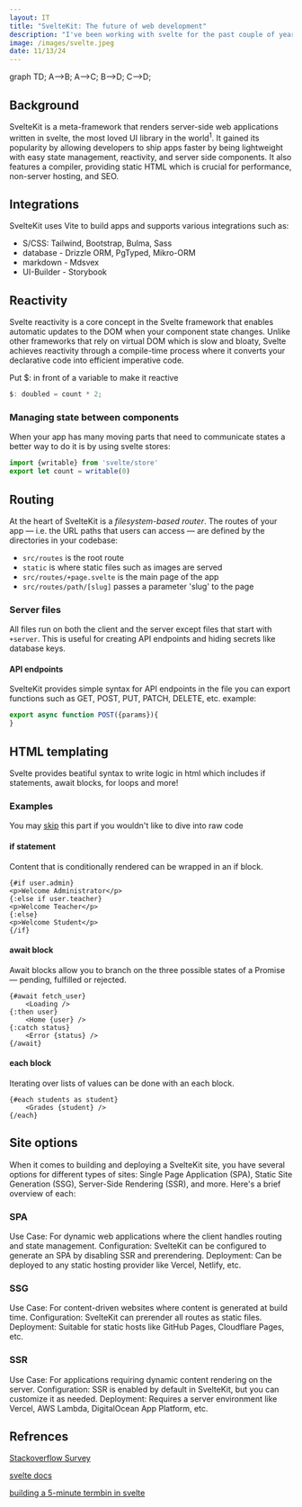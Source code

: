 ```yaml
---
layout: IT
title: "SvelteKit: The future of web development"
description: "I've been working with svelte for the past couple of years..."
image: /images/svelte.jpeg
date: 11/13/24
---
```

<script>
    import Window from '$lib/Window.svelte'
    import Mermaid from '$lib/Mermaid.svelte'
</script>

<Mermaid>
graph TD;
  A-->B;
  A-->C;
  B-->D;
  C-->D;
</Mermaid>

## Background

SvelteKit is a meta-framework that renders server-side web applications written in svelte, the most loved UI library in the world<sup>1</sup>. It gained its popularity by allowing developers to ship apps faster by being lightweight with easy state management, reactivity, and server side components. It also features a compiler, providing static HTML which is crucial for performance, non-server hosting, and SEO.

## Integrations

SvelteKit uses Vite to build apps and supports various integrations such as:

- S/CSS: Tailwind, Bootstrap, Bulma, Sass
- database - Drizzle ORM, PgTyped, Mikro-ORM
- markdown - Mdsvex
- UI-Builder - Storybook

## Reactivity

Svelte reactivity is a core concept in the Svelte framework that enables automatic updates to the DOM when your component state changes. Unlike other frameworks that rely on virtual DOM which is slow and bloaty, Svelte achieves reactivity through a compile-time process where it converts your declarative code into efficient imperative code.

Put $: in front of a variable to make it reactive

```javascript
$: doubled = count * 2;
```

### Managing state between components

When your app has many moving parts that need to communicate states a better way to do it is by  using svelte stores:

```javascript
import {writable} from 'svelte/store'
export let count = writable(0)
```

## Routing

At the heart of SvelteKit is a  _filesystem-based router_. The routes of your app — i.e. the URL paths that users can access — are defined by the directories in your codebase:

- `src/routes`  is the root route
- `static` is where static files such as images are served
- `src/routes/+page.svelte` is the main page of the app
- `src/routes/path/[slug]` passes a parameter 'slug' to the page

### Server files

All files run on both the client and the server except files that start with `+server`. This is useful for creating API endpoints and hiding secrets like database keys.

#### API endpoints

SvelteKit provides simple syntax for API endpoints in the file you can export functions such as GET, POST, PUT, PATCH, DELETE, etc.
example:

```javascript
export async function POST({params}){
}
```

## HTML templating

Svelte provides beatiful syntax to write logic in html which includes if statements, await blocks, for loops and more!

### Examples

You may [skip](#refrences) this part if you wouldn't like to dive into raw code

#### if statement

Content that is conditionally rendered can be wrapped in an if block.

```svelte
{#if user.admin}
<p>Welcome Administrator</p>
{:else if user.teacher}
<p>Welcome Teacher</p>
{:else}
<p>Welcome Student</p>
{/if}
```

#### await block

Await blocks allow you to branch on the three possible states of a Promise — pending, fulfilled or rejected.

```svelte
{#await fetch_user}
    <Loading />
{:then user}
    <Home {user} />
{:catch status}
    <Error {status} />
{/await}
```

#### each block

Iterating over lists of values can be done with an each block.

```svelte
{#each students as student}
    <Grades {student} />
{/each}
```

## Site options

When it comes to building and deploying a SvelteKit site, you have several options for different types of sites: Single Page Application (SPA), Static Site Generation (SSG), Server-Side Rendering (SSR), and more. Here's a brief overview of each:

### SPA

Use Case: For dynamic web applications where the client handles routing and state management.
Configuration: SvelteKit can be configured to generate an SPA by disabling SSR and prerendering.
Deployment: Can be deployed to any static hosting provider like Vercel, Netlify, etc.

### SSG

Use Case: For content-driven websites where content is generated at build time.
Configuration: SvelteKit can prerender all routes as static files.
Deployment: Suitable for static hosts like GitHub Pages, Cloudflare Pages, etc.

### SSR

Use Case: For applications requiring dynamic content rendering on the server.
Configuration: SSR is enabled by default in SvelteKit, but you can customize it as needed.
Deployment: Requires a server environment like Vercel, AWS Lambda, DigitalOcean App Platform, etc.

## Refrences

[Stackoverflow Survey](https://survey.stackoverflow.co/2021#section-most-loved-dreaded-and-wanted-web-frameworks)

[svelte docs](https://svelte.dev/docs/svelte-components)

[building a 5-minute termbin in svelte]()